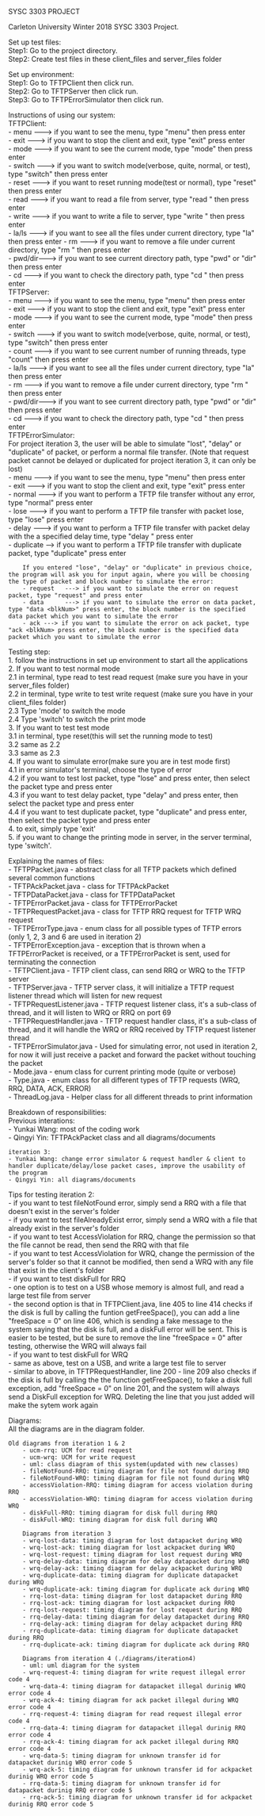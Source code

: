 SYSC 3303 PROJECT

Carleton University Winter 2018 SYSC 3303 Project.

Set up test files:  
	Step1: Go to the project directory.  
	Step2: Create test files in these client_files and server_files folder    

Set up environment:  
	Step1: Go to TFTPClient then click run.  
	Step2: Go to TFTPServer then click run.  
	Step3: Go to TFTPErrorSimulator then click run.  

Instructions of using our system:  
	TFTPClient:  
		- menu   ---> if you want to see the menu, type "menu" then press enter  
		- exit   ---> if you want to stop the client and exit, type "exit" press enter  
		- mode   ---> if you want to see the current mode, type "mode" then press enter  
		- switch ---> if you want to switch mode(verbose, quite, normal, or test), type "switch" then press enter  
		- reset  ---> if you want to reset running mode(test or normal), type "reset" then press enter  
		- read   ---> if you want to read a file from server, type "read <filename>" then press enter  
		- write  ---> if you want to write a file to server, type "write <filename>" then press enter  
                - la/ls  ---> if you want to see all the files under current directory, type "la" then press enter 
		- rm     ---> if you want to remove a file under current directory, type "rm <filename>" then press enter  
		- pwd/dir---> if you want to see current directory path, type "pwd" or "dir" then press enter  
		- cd     ---> if you want to check the directory path, type "cd <path>" then press enter  
	TFTPServer:  
		- menu   ---> if you want to see the menu, type "menu" then press enter  
		- exit   ---> if you want to stop the client and exit, type "exit" press enter  
		- mode   ---> if you want to see the current mode, type "mode" then press enter  
		- switch ---> if you want to switch mode(verbose, quite, normal, or test), type "switch" then press enter  
		- count  ---> if you want to see current number of running threads, type "count" then press enter  
		- la/ls  ---> if you want to see all the files under current directory, type "la" then press enter  
		- rm     ---> if you want to remove a file under current directory, type "rm <filename>" then press enter  
		- pwd/dir---> if you want to see current directory path, type "pwd" or "dir" then press enter  
		- cd     ---> if you want to check the directory path, type "cd <path>" then press enter  
	TFTPErrorSimulator:  
		For project iteration 3, the user will be able to simulate "lost", "delay" or "duplicate" of packet, or perform a normal file transfer. (Note that request packet cannot be delayed or duplicated for project iteration 3, it can only be lost)  
		- menu     ---> if you want to see the menu, type "menu" then press enter  
		- exit     ---> if you want to stop the client and exit, type "exit" press enter  
		- normal   ---> if you want to perform a TFTP file transfer without any error, type "normal" press enter  
		- lose     ---> if you want to perform a TFTP file transfer with packet lose, type "lose" press enter  
		- delay    ---> if you want to perform a TFTP file transfer with packet delay with the a specified delay time, type "delay <millisecond>" press enter  
		- duplicate --> if you want to perform a TFTP file transfer with duplicate packet, type "duplicate" press enter  

		If you entered "lose", "delay" or "duplicate" in previous choice, the program will ask you for input again, where you will be choosing the type of packet and block number to simulate the error:  
		- request   ---> if you want to simulate the error on request packet, type "request" and press enter  
		- data      ---> if you want to simulate the error on data packet, type "data <blkNum>" press enter, the block number is the specified data packet which you want to simulate the error  
		- ack ---> if you want to simulate the error on ack packet, type "ack <blkNum> press enter, the block number is the specified data packet which you want to simulate the error  
		
Testing step:  
	1. follow the instructions in set up environment to start all the applications  
	2. If you want to test normal mode  
		2.1 in terminal, type read <filename> to test read request (make sure you have <filename> in your server_files folder)  
		2.2 in terminal, type write <filename> to test write request (make sure you have <filename> in your client_files folder)  
		2.3 Type 'mode' to switch the mode  
		2.4 Type 'switch' to switch the print mode  
	3. If you want to test test mode  
		3.1 in terminal, type reset(this will set the running mode to test)  
		3.2 same as 2.2  
		3.3 same as 2.3  
	4. If you want to simulate error(make sure you are in test mode first)  
		4.1 in error simulator's terminal, choose the type of error  
		4.2 if you want to test lost packet, type "lose" and press enter, then select the packet type and press enter  
		4.3 if you want to test delay packet, type "delay" and press enter, then select the packet type and press enter  
		4.4 if you want to test duplicate packet, type "duplicate" and press enter, then select the packet type and press enter  
	4. to exit, simply type 'exit'  
	5. if you want to change the printing mode in server, in the server terminal, type 'switch'.  
	
Explaining the names of files:  
	- TFTPPacket.java - abstract class for all TFTP packets which defined several common functions  
	- TFTPAckPacket.java - class for TFTPAckPacket  
	- TFTPDataPacket.java - class for TFTPDataPacket  
	- TFTPErrorPacket.java - class for TFTPErrorPacket  
	- TFTPRequestPacket.java - class for TFTP RRQ request for TFTP WRQ request  
	- TFTPErrorType.java - enum class for all possible types of TFTP errors (only 1, 2, 3 and 6 are used in iteration 2)  
	- TFTPErrorException.java - exception that is thrown when a TFTPErrorPacket is received, or a TFTPErrorPacket is sent, used for terminating the connection  
	- TFTPClient.java - TFTP client class, can send RRQ or WRQ to the TFTP server  
	- TFTPServer.java - TFTP server class, it will initialize a TFTP request listener thread which will listen for new request  
	- TFTPRequestListener.java - TFTP request listener class, it's a sub-class of thread, and it will listen to WRQ or RRQ on port 69  
	- TFTPRequestHandler.java - TFTP request handler class, it's a sub-class of thread, and it will handle the WRQ or RRQ received by TFTP request listener thread  
	- TFTPErrorSimulator.java - Used for simulating error, not used in iteration 2, for now it will just receive a packet and forward the packet without touching the packet  
	- Mode.java - enum class for current printing mode (quite or verbose)  
	- Type.java - enum class for all different types of TFTP requests (WRQ, RRQ, DATA, ACK, ERROR)  
	- ThreadLog.java - Helper class for all different threads to print information  

Breakdown of responsibilities:  
 	Previous interations:  
	- Yunkai Wang: most of the coding work  
 	- Qingyi Yin: TFTPAckPacket class and all diagrams/documents  
 	
	iteration 3:  
	- Yunkai Wang: change error simulator & request handler & client to handler duplicate/delay/lose packet cases, improve the usability of the program  
	- Qingyi Yin: all diagrams/documents  


Tips for testing iteration 2:  
	- if you want to test fileNotFound error, simply send a RRQ with a file that doesn't exist in the server's folder  
	- if you want to test fileAlreadyExist error, simply send a WRQ with a file that already exist in the server's folder  
	- if you want to test AccessViolation for RRQ, change the permission so that the file cannot be read, then send the RRQ with that file  
	- if you want to test AccessViolation for WRQ, change the permission of the server's folder so that it cannot be modified, then send a WRQ with any file that exist in the client's folder  
	- if you want to test diskFull for RRQ  
		- one option is to test on a USB whose memory is almost full, and read a large test file from server  
		- the second option is that in TFTPClient.java, line 405 to line 414 checks if the disk is full by calling the funtion getFreeSpace(), you can add a line "freeSpace = 0" on line 406, which is sending a fake message to the system saying that the disk is full, and a diskFull error will be sent. This is easier to be tested, but be sure to remove the line "freeSpace = 0" after testing, otherwise the WRQ will always fail  
	- if you want to test diskFull for WRQ  
		- same as above, test on a USB, and write a large test file to server  
		- similar to above, in TFTPRequestHandler, line 200 - line 209 also checks if the disk is full by calling the the function getFreeSpace(), to fake a disk full exception, add "freeSpace = 0" on line 201, and the system will always send a DiskFull exception for WRQ. Deleting the line that you just added will make the sytem work again  

Diagrams:  
 	All the diagrams are in the diagram folder.  

	Old diagrams from iteration 1 & 2  
 		- ucm-rrq: UCM for read request  
 		- ucm-wrq: UCM for write request
 		- uml: class diagram of this system(updated with new classes)  
		- fileNotFound-RRQ: timing diagram for file not found during RRQ  
		- fileNotFound-WRQ: timing diagram for file not found during WRQ  
		- accessViolation-RRQ: timing diagram for access violation during RRQ  
		- accessViolation-WRQ: timing diagram for access violation during WRQ  
		- diskFull-RRQ: timing diagram for disk full during RRQ  
		- diskFull-WRQ: timing diagram for disk full during WRQ  

        Diagrams from iteration 3  
        - wrq-lost-data: timing diagram for lost datapacket during WRQ  
        - wrq-lost-ack: timing diagram for lost ackpacket during WRQ  
        - wrq-lost-request: timing diagram for lost request during WRQ  
        - wrq-delay-data: timing diagram for delay datapacket during WRQ  
        - wrq-delay-ack: timing diagram for delay ackpacket during WRQ  
        - wrq-duplicate-data: timing diagram for duplicate datapacket during WRQ  
        - wrq-duplicate-ack: timing diagram for duplicate ack during WRQ  
        - rrq-lost-data: timing diagram for lost datapacket during RRQ  
        - rrq-lost-ack: timing diagram for lost ackpacket during RRQ  
        - rrq-lost-request: timing diagram for lost request during RRQ  
        - rrq-delay-data: timing diagram for delay datapacket during RRQ  
        - rrq-delay-ack: timing diagram for delay ackpacket during RRQ  
        - rrq-duplicate-data: timing diagram for duplicate datapacket during RRQ  
        - rrq-duplicate-ack: timing diagram for duplicate ack during RRQ
        
        Diagrams from iteration 4 (./diagrams/iteration4)
        - uml: uml diagram for the system
        - wrq-request-4: timing diagram for write request illegal error code 4
        - wrq-data-4: timing diagram for datapacket illegal durinig WRQ error code 4
        - wrq-ack-4: timing diagram for ack packet illegal during WRQ error code 4
        - rrq-request-4: timing diagram for read request illegal error code 4
        - rrq-data-4: timing diagram for datapacket illegal durinig RRQ error code 4
        - rrq-ack-4: timing diagram for ack packet illegal during RRQ error code 4
        - wrq-data-5: timing diagram for unknown transfer id for datapacket durinig WRQ error code 5
        - wrq-ack-5: timing diagram for unknown transfer id for ackpacket durinig WRQ error code 5
        - rrq-data-5: timing diagram for unknown transfer id for datapacket durinig RRQ error code 5
        - rrq-ack-5: timing diagram for unknown transfer id for ackpacket durinig RRQ error code 5
        
